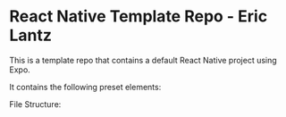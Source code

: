 # React Native Template Repo - Eric Lantz

This is a template repo that contains a default React Native project using Expo.

It contains the following preset elements: 

File Structure:
